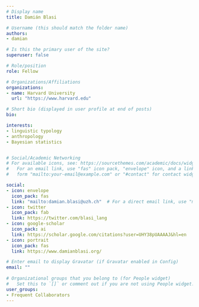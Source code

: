```yaml
---
# Display name
title: Damián Blasi

# Username (this should match the folder name)
authors:
- damian

# Is this the primary user of the site?
superuser: false

# Role/position
role: Fellow

# Organizations/Affiliations
organizations:
- name: Harvard University
  url: "https://www.harvard.edu"

# Short bio (displayed in user profile at end of posts)
bio: 

interests:
- linguistic typology
- anthropology
- Bayesian statistics


# Social/Academic Networking
# For available icons, see: https://sourcethemes.com/academic/docs/widgets/#icons
#   For an email link, use "fas" icon pack, "envelope" icon, and a link in the
#   form "mailto:your-email@example.com" or "#contact" for contact widget.

social:
- icon: envelope
  icon_pack: fas
  link: "mailto:damian.blasi@uzh.ch"  # For a direct email link, use "mailto:test@example.org".
- icon: twitter
  icon_pack: fab
  link: https://twitter.com/blasi_lang
- icon: google-scholar
  icon_pack: ai
  link: https://scholar.google.com/citations?user=UHY38pUAAAAJ&hl=en
- icon: portrait
  icon_pack: fas
  link: https://www.damianblasi.org/

# Enter email to display Gravatar (if Gravatar enabled in Config)
email: ""
  
# Organizational groups that you belong to (for People widget)
#   Set this to `[]` or comment out if you are not using People widget.  
user_groups:
- Frequent Collaborators
---
```


